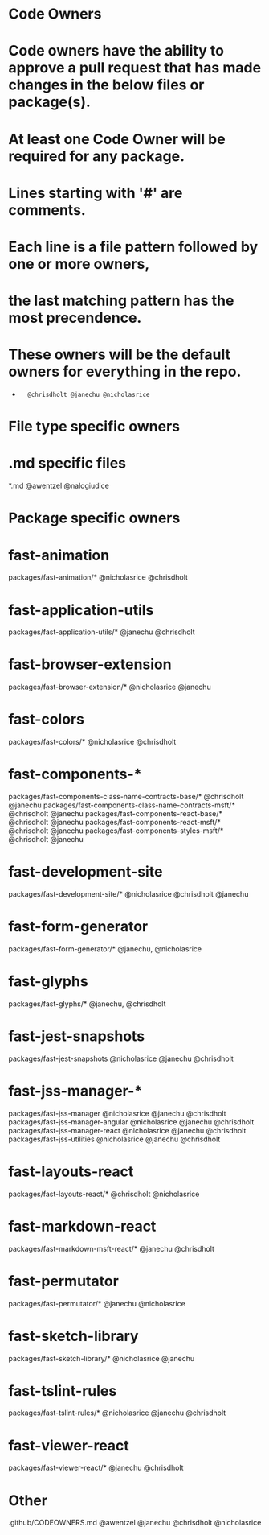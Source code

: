 # Code Owners
# Code owners have the ability to approve a pull request that has made changes in the below files or package(s).
# At least one Code Owner will be required for any package.

# Lines starting with '#' are comments.
# Each line is a file pattern followed by one or more owners,
# the last matching pattern has the most precendence.

# These owners will be the default owners for everything in the repo.
*       @chrisdholt @janechu @nicholasrice

# File type specific owners

# .md specific files
*.md    @awentzel @nalogiudice

# Package specific owners

# fast-animation
packages/fast-animation/*  @nicholasrice @chrisdholt

# fast-application-utils
packages/fast-application-utils/* @janechu @chrisdholt

# fast-browser-extension
packages/fast-browser-extension/* @nicholasrice @janechu

# fast-colors
packages/fast-colors/* @nicholasrice @chrisdholt

# fast-components-*
packages/fast-components-class-name-contracts-base/* @chrisdholt @janechu
packages/fast-components-class-name-contracts-msft/* @chrisdholt @janechu
packages/fast-components-react-base/* @chrisdholt @janechu
packages/fast-components-react-msft/* @chrisdholt @janechu
packages/fast-components-styles-msft/* @chrisdholt @janechu

# fast-development-site
packages/fast-development-site/* @nicholasrice @chrisdholt @janechu

# fast-form-generator
packages/fast-form-generator/* @janechu, @nicholasrice

# fast-glyphs
packages/fast-glyphs/* @janechu, @chrisdholt

# fast-jest-snapshots
packages/fast-jest-snapshots @nicholasrice @janechu @chrisdholt

# fast-jss-manager-*
packages/fast-jss-manager @nicholasrice @janechu @chrisdholt
packages/fast-jss-manager-angular @nicholasrice @janechu @chrisdholt
packages/fast-jss-manager-react @nicholasrice @janechu @chrisdholt
packages/fast-jss-utilities @nicholasrice @janechu @chrisdholt

# fast-layouts-react
packages/fast-layouts-react/* @chrisdholt @nicholasrice

# fast-markdown-react
packages/fast-markdown-msft-react/* @janechu @chrisdholt

# fast-permutator
packages/fast-permutator/* @janechu @nicholasrice

# fast-sketch-library
packages/fast-sketch-library/* @nicholasrice @janechu

# fast-tslint-rules
packages/fast-tslint-rules/* @nicholasrice @janechu @chrisdholt

# fast-viewer-react
packages/fast-viewer-react/* @janechu @chrisdholt

# Other
.github/CODEOWNERS.md @awentzel @janechu @chrisdholt @nicholasrice